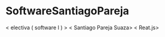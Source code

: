# SoftwareSantiagoPareja
&lt; electiva ( software I ) >  &lt; Santiago Pareja Suaza> &lt; Reat.js> 
